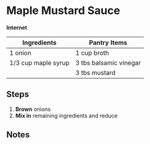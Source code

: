 Maple Mustard Sauce
====================
**Internet**

Ingredients  | Pantry Items
-----------  | ------------
1 onion      | 1 cup broth
1/3 cup maple syrup | 3 tbs balsamic vinegar
                    | 3 tbs mustard


Steps
-----

1. **Brown** onions
2. **Mix in** remaining ingredients and reduce



Notes
-----